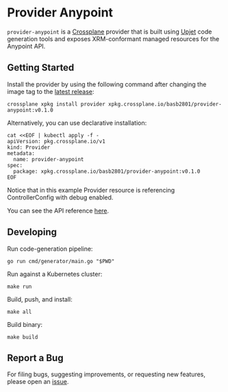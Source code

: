 # Provider Anypoint

`provider-anypoint` is a [Crossplane](https://crossplane.io/) provider that
is built using [Upjet](https://github.com/crossplane/upjet) code
generation tools and exposes XRM-conformant managed resources for the
Anypoint API.

## Getting Started

Install the provider by using the following command after changing the image tag
to the [latest release](https://marketplace.upbound.io/providers/basb2801/provider-anypoint):
```
crossplane xpkg install provider xpkg.crossplane.io/basb2801/provider-anypoint:v0.1.0
```

Alternatively, you can use declarative installation:
```
cat <<EOF | kubectl apply -f -
apiVersion: pkg.crossplane.io/v1
kind: Provider
metadata:
  name: provider-anypoint
spec:
  package: xpkg.crossplane.io/basb2801/provider-anypoint:v0.1.0
EOF
```

Notice that in this example Provider resource is referencing ControllerConfig with debug enabled.

You can see the API reference [here](https://doc.crds.dev/github.com/basb2801/provider-anypoint).

## Developing

Run code-generation pipeline:
```console
go run cmd/generator/main.go "$PWD"
```

Run against a Kubernetes cluster:

```console
make run
```

Build, push, and install:

```console
make all
```

Build binary:

```console
make build
```

## Report a Bug

For filing bugs, suggesting improvements, or requesting new features, please
open an [issue](https://github.com/basb2801/provider-anypoint/issues).
